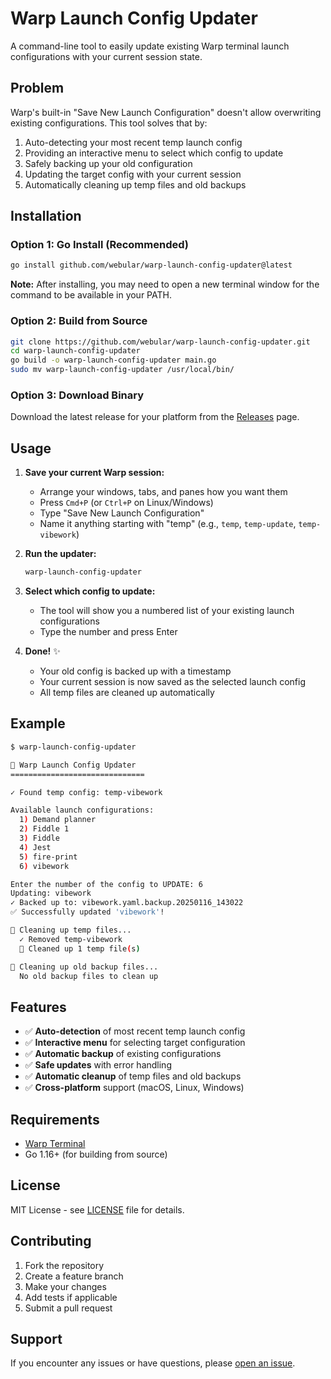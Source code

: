 # Warp Launch Config Updater

A command-line tool to easily update existing Warp terminal launch configurations with your current session state.

## Problem

Warp's built-in "Save New Launch Configuration" doesn't allow overwriting existing configurations. This tool solves that by:

1. Auto-detecting your most recent temp launch config
2. Providing an interactive menu to select which config to update
3. Safely backing up your old configuration
4. Updating the target config with your current session
5. Automatically cleaning up temp files and old backups

## Installation

### Option 1: Go Install (Recommended)
```bash
go install github.com/webular/warp-launch-config-updater@latest
```

**Note:** After installing, you may need to open a new terminal window for the command to be available in your PATH.

### Option 2: Build from Source
```bash
git clone https://github.com/webular/warp-launch-config-updater.git
cd warp-launch-config-updater
go build -o warp-launch-config-updater main.go
sudo mv warp-launch-config-updater /usr/local/bin/
```

### Option 3: Download Binary
Download the latest release for your platform from the [Releases](https://github.com/webular/warp-launch-config-updater/releases) page.

## Usage

1. **Save your current Warp session:**
   - Arrange your windows, tabs, and panes how you want them
   - Press `Cmd+P` (or `Ctrl+P` on Linux/Windows)
   - Type "Save New Launch Configuration"
   - Name it anything starting with "temp" (e.g., `temp`, `temp-update`, `temp-vibework`)

2. **Run the updater:**
   ```bash
   warp-launch-config-updater
   ```

3. **Select which config to update:**
   - The tool will show you a numbered list of your existing launch configurations
   - Type the number and press Enter

4. **Done!** ✨
   - Your old config is backed up with a timestamp
   - Your current session is now saved as the selected launch config
   - All temp files are cleaned up automatically

## Example

```bash
$ warp-launch-config-updater

🚀 Warp Launch Config Updater
==============================

✓ Found temp config: temp-vibework

Available launch configurations:
  1) Demand planner
  2) Fiddle 1
  3) Fiddle
  4) Jest
  5) fire-print
  6) vibework

Enter the number of the config to UPDATE: 6
Updating: vibework
✓ Backed up to: vibework.yaml.backup.20250116_143022
✅ Successfully updated 'vibework'!

🧹 Cleaning up temp files...
  ✓ Removed temp-vibework
  🎉 Cleaned up 1 temp file(s)

🧹 Cleaning up old backup files...
  No old backup files to clean up
```

## Features

- ✅ **Auto-detection** of most recent temp launch config
- ✅ **Interactive menu** for selecting target configuration
- ✅ **Automatic backup** of existing configurations
- ✅ **Safe updates** with error handling
- ✅ **Automatic cleanup** of temp files and old backups
- ✅ **Cross-platform** support (macOS, Linux, Windows)

## Requirements

- [Warp Terminal](https://www.warp.dev/)
- Go 1.16+ (for building from source)

## License

MIT License - see [LICENSE](LICENSE) file for details.

## Contributing

1. Fork the repository
2. Create a feature branch
3. Make your changes
4. Add tests if applicable
5. Submit a pull request

## Support

If you encounter any issues or have questions, please [open an issue](https://github.com/webular/warp-launch-config-updater/issues).
